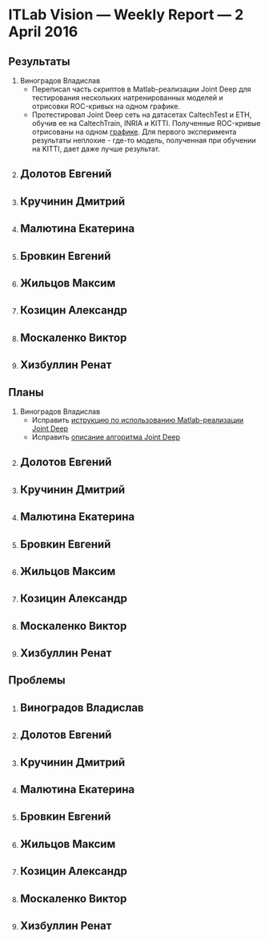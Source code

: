 # ITLab Vision — Weekly Report — 2 April 2016

## Результаты

  1. Виноградов Владислав
     - Переписал часть скриптов в Matlab-реализации Joint Deep для тестирования нескольких натренированных моделей и отрисовки ROC-кривых на одном графике.
     - Протестировал Joint Deep сеть на датасетах CaltechTest и ETH, обучив ее на CaltechTrain, INRIA и KITTI. Полученные ROC-кривые отрисованы на одном [графике](https://github.com/ITLab-Vision/pedestrian-detection/pull/13/files). Для первого эксперимента результаты неплохие - где-то модель, полученная при обучении на KITTI, дает даже лучше результат.
  1. Долотов Евгений
     -
  1. Кручинин Дмитрий
     -
  1. Малютина Екатерина
     -
  1. Бровкин Евгений
     -
  1. Жильцов Максим
     -
  1. Козицин Александр
     -
  1. Москаленко Виктор
     -
  1. Хизбуллин Ренат
     -

## Планы

  1. Виноградов Владислав
     - Исправить [иструкцию по использованию Matlab-реализации Joint Deep](https://docs.google.com/document/d/12YlanTRbkZM6u7VLhXs6HoD3VpaB0y_Ahfy5ute3DQI/edit?usp=sharing)
     - Исправить [описание алгоритма Joint Deep](https://docs.google.com/document/d/1sP9YStjpb_to9NayodcGxPS1F2qcJ7uG8l6uRiRZovE/edit?usp=sharing)
  1. Долотов Евгений
     -
  1. Кручинин Дмитрий
     -
  1. Малютина Екатерина
     -
  1. Бровкин Евгений
     -
  1. Жильцов Максим
     -
  1. Козицин Александр
     -
  1. Москаленко Виктор
     -
  1. Хизбуллин Ренат
     -

## Проблемы
  1. Виноградов Владислав
     -
  1. Долотов Евгений
     -
  1. Кручинин Дмитрий
     -
  1. Малютина Екатерина
     -
  1. Бровкин Евгений
     -
  1. Жильцов Максим
     -
  1. Козицин Александр
     -
  1. Москаленко Виктор
     -
  1. Хизбуллин Ренат
     -
